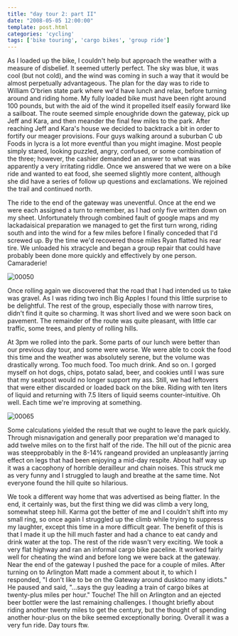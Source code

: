 ```yaml
---
title: "day tour 2: part II"
date: "2008-05-05 12:00:00"
template: post.html
categories: 'cycling'
tags: ['bike touring', 'cargo bikes', 'group ride']
---
```


As I loaded up the bike, I couldn't help but approach the weather with a measure of disbelief. It seemed utterly perfect. The sky was blue, it was cool (but not cold), and the wind was coming in such a way that it would be almost perpetually advantageous. The plan for the day was to ride to William O'brien state park where we'd have lunch and relax, before turning around and riding home. My fully loaded bike must have been right around 100 pounds, but with the aid of the wind it propelled itself easily forward like a sailboat. The route seemed simple enough­ride down the gateway, pick up Jeff and Kara, and then meander the final few miles to the park. After reaching Jeff and Kara's house we decided to backtrack a bit in order to fortify our meager provisions. Four guys walking around a suburban C ub Foods in lycra is a lot more eventful than you might imagine. Most people simply stared, looking puzzled, angry, confused, or some combination of the three; however, the cashier demanded an answer to what was apparently a very irritating riddle. Once we answered that we were on a bike ride and wanted to eat food, she seemed slightly more content, although she did have a series of follow up questions and exclamations. We rejoined the trail and continued north. 

The ride to the end of the gateway was uneventful. Once at the end we were each assigned a turn to remember, as I had only five written down on my sheet. Unfortunately through combined fault of google maps and my lackadaisical preparation we managed to get the first turn wrong, riding south and into the wind for a few miles before I finally conceded that I'd screwed up. By the time we'd recovered those miles Ryan flatted his rear tire. We unloaded his xtracycle and began a group repair that could have probably been done more quickly and effectively by one person. Camaraderie! 

![00050](http://f.slowtheory.com/2828714668_c3cd5641ee_z.jpg "00050")

Once rolling again we discovered that the road that I had intended us to take was gravel. As I was riding two inch Big Apples I found this little surprise to be delightful. The rest of the group, especially those with narrow tires, didn't find it quite so charming. It was short lived and we were soon back on pavement. The remainder of the route was quite pleasant, with little car traffic, some trees, and plenty of rolling hills. 

At 3pm we rolled into the park. Some parts of our lunch were better than our previous day tour, and some were worse. We were able to cook the food this time and the weather was absolutely serene, but the volume was drastically wrong. Too much food. Too much drink. And so on. I gorged myself on hot dogs, chips, potato salad, beer, and cookies until I was sure that my seatpost would no longer support my ass. Still, we had leftovers that were either discarded or loaded back on the bike. Riding with ten liters of liquid and returning with 7.5 liters of liquid seems counter-intuitive. Oh well. Each time we're improving at something. 

![00065](http://f.slowtheory.com/2827885015_8973419b5d_z.jpg "00065")

Some calculations yielded the result that we ought to leave the park quickly. Through misnavigation and generally poor preparation we'd managed to add twelve miles on to the first half of the ride. The hill out of the picnic area was steep­probably in the 8-14% range­and provided an unpleasantly jarring effect on legs that had been enjoying a mid-day respite. About half way up it was a cacophony of horrible derailleur and chain noises. This struck me as very funny and I struggled to laugh and breathe at the same time. Not everyone found the hill quite so hilarious. 

We took a different way home that was advertised as being flatter. In the end, it certainly was, but the first thing we did was climb a very long, somewhat steep hill. Karma got the better of me and I couldn't shift into my small ring, so once again I struggled up the climb while trying to suppress my laughter, except this time in a more difficult gear. The benefit of this is that I made it up the hill much faster and had a chance to eat candy and drink water at the top. The rest of the ride wasn't very exciting. We took a very flat highway and ran an informal cargo bike paceline. It worked fairly well for cheating the wind and before long we were back at the gateway. Near the end of the gateway I pushed the pace for a couple of miles. After turning on to Arlington Matt made a comment about it, to which I responded, "I don't like to be on the Gateway around dusk­too many idiots." He paused and said, "...says the guy leading a train of cargo bikes at twenty-plus miles per hour." Touche! The hill on Arlington and an ejected beer bottler were the last remaining challenges. I thought briefly about riding another twenty miles to get the century, but the thought of spending another hour-plus on the bike seemed exceptionally boring. Overall it was a very fun ride. Day tours ftw.

